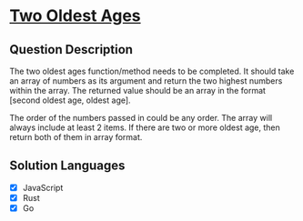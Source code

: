 # [Two Oldest Ages](https://www.codewars.com/kata/511f11d355fe575d2c000001)

## Question Description

The two oldest ages function/method needs to be completed. It should take an array of numbers as its argument and return the two highest numbers within the array. The returned value should be an array in the format [second oldest age, oldest age].

The order of the numbers passed in could be any order. The array will always include at least 2 items. If there are two or more oldest age, then return both of them in array format.

## Solution Languages

- [x] JavaScript
- [x] Rust
- [x] Go